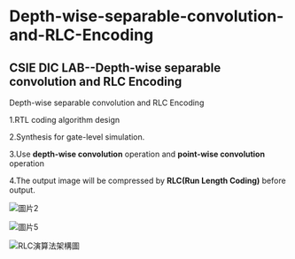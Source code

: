 # Depth-wise-separable-convolution-and-RLC-Encoding

## CSIE DIC LAB--Depth-wise separable convolution and RLC Encoding

Depth-wise separable convolution and RLC Encoding  

1.RTL coding algorithm design  

2.Synthesis for gate-level simulation.  

3.Use **depth-wise convolution** operation and **point-wise convolution** operation   

4.The output image will be compressed by **RLC(Run Length Coding)** before output.

![圖片2](https://github.com/JHAO-YU-WEI/Depth-wise-separable-convolution-and-RLC-Encoding/assets/100525884/ad32df4d-47b0-403d-9208-507ce04d2d9a)

![圖片5](https://github.com/JHAO-YU-WEI/Depth-wise-separable-convolution-and-RLC-Encoding/assets/100525884/22852dbb-391b-4c9d-81a1-da20097f769f)

![RLC演算法架構圖](https://github.com/JHAO-YU-WEI/Depth-wise-separable-convolution-and-RLC-Encoding/assets/100525884/a1ec57b0-6e62-48de-95af-21360b21aaa3)



